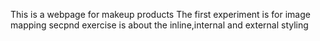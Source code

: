 This is a webpage for makeup products
The first experiment is for image mapping
secpnd exercise is about the inline,internal and external styling
